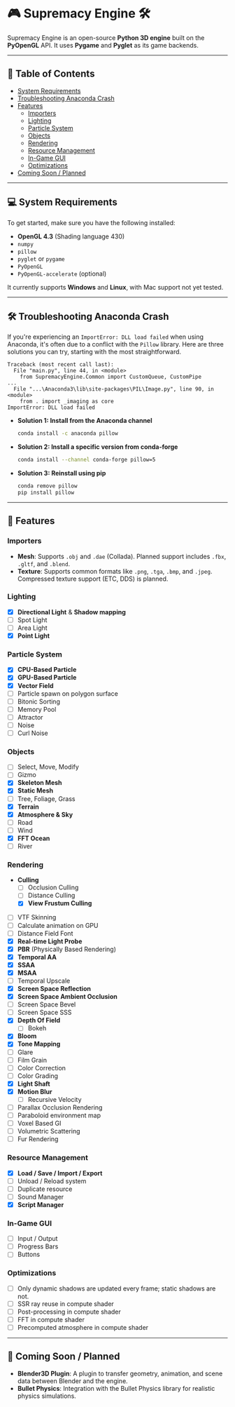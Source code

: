 # 🎮 Supremacy Engine 🛠️

Supremacy Engine is an open-source **Python 3D engine** built on the **PyOpenGL** API. It uses **Pygame** and **Pyglet** as its game backends.

-----

## 📖 Table of Contents

  - [System Requirements](https://www.google.com/search?q=%23-system-requirements)
  - [Troubleshooting Anaconda Crash](https://www.google.com/search?q=%23-troubleshooting-anaconda-crash)
  - [Features](https://www.google.com/search?q=%23-features)
      - [Importers](https://www.google.com/search?q=%23importers)
      - [Lighting](https://www.google.com/search?q=%23lighting)
      - [Particle System](https://www.google.com/search?q=%23particle-system)
      - [Objects](https://www.google.com/search?q=%23objects)
      - [Rendering](https://www.google.com/search?q=%23rendering)
      - [Resource Management](https://www.google.com/search?q=%23resource-management)
      - [In-Game GUI](https://www.google.com/search?q=%23in-game-gui)
      - [Optimizations](https://www.google.com/search?q=%23optimizations)
  - [Coming Soon / Planned](https://www.google.com/search?q=%23-coming-soon--planned)

-----

## 💻 System Requirements

To get started, make sure you have the following installed:

  * **OpenGL 4.3** (Shading language 430)
  * `numpy`
  * `pillow`
  * `pyglet` or `pygame`
  * `PyOpenGL`
  * `PyOpenGL-accelerate` (optional)

It currently supports **Windows** and **Linux**, with Mac support not yet tested.

-----

## 🛠️ Troubleshooting Anaconda Crash

If you're experiencing an `ImportError: DLL load failed` when using Anaconda, it's often due to a conflict with the `Pillow` library. Here are three solutions you can try, starting with the most straightforward.

```
Traceback (most recent call last):
  File "main.py", line 44, in <module>
    from SupremacyEngine.Common import CustomQueue, CustomPipe
...
  File "...\Anaconda3\lib\site-packages\PIL\Image.py", line 90, in <module>
    from . import _imaging as core
ImportError: DLL load failed
```

  * **Solution 1: Install from the Anaconda channel**
    ```bash
    conda install -c anaconda pillow
    ```
  * **Solution 2: Install a specific version from conda-forge**
    ```bash
    conda install --channel conda-forge pillow=5
    ```
  * **Solution 3: Reinstall using pip**
    ```bash
    conda remove pillow
    pip install pillow
    ```

-----

## 🚀 Features

### Importers

  * **Mesh**: Supports `.obj` and `.dae` (Collada). Planned support includes `.fbx`, `.gltf`, and `.blend`.
  * **Texture**: Supports common formats like `.png`, `.tga`, `.bmp`, and `.jpeg`. Compressed texture support (ETC, DDS) is planned.

### Lighting

  * [x] **Directional Light** & **Shadow mapping**
  * [ ] Spot Light
  * [ ] Area Light
  * [x] **Point Light**

### Particle System

  * [x] **CPU-Based Particle**
  * [x] **GPU-Based Particle** 
  * [x] **Vector Field**
  * [ ] Particle spawn on polygon surface
  * [ ] Bitonic Sorting
  * [ ] Memory Pool
  * [ ] Attractor
  * [ ] Noise
  * [ ] Curl Noise

### Objects

  * [ ] Select, Move, Modify
  * [ ] Gizmo
  * [x] **Skeleton Mesh**
  * [x] **Static Mesh**
  * [ ] Tree, Foliage, Grass
  * [x] **Terrain** 
  * [x] **Atmosphere & Sky**     
  * [ ] Road
  * [ ] Wind
  * [x] **FFT Ocean**  
  * [ ] River

### Rendering

  * **Culling**
      * [ ] Occlusion Culling
      * [ ] Distance Culling
      * [x] **View Frustum Culling**
  * [ ] VTF Skinning
  * [ ] Calculate animation on GPU
  * [ ] Distance Field Font
  * [x] **Real-time Light Probe**
  * [x] **PBR** (Physically Based Rendering) 
  * [x] **Temporal AA**
  * [x] **SSAA**
  * [x] **MSAA**
  * [ ] Temporal Upscale
  * [x] **Screen Space Reflection** 
  * [x] **Screen Space Ambient Occlusion**
  * [ ] Screen Space Bevel
  * [ ] Screen Space SSS
  * [x] **Depth Of Field**
      * [ ] Bokeh
  * [x] **Bloom** 
  * [x] **Tone Mapping**
  * [ ] Glare
  * [ ] Film Grain
  * [ ] Color Correction
  * [ ] Color Grading
  * [x] **Light Shaft** 
  * [x] **Motion Blur**
      * [ ] Recursive Velocity
  * [ ] Parallax Occlusion Rendering
  * [ ] Paraboloid environment map
  * [ ] Voxel Based GI
  * [ ] Volumetric Scattering
  * [ ] Fur Rendering

### Resource Management

  * [x] **Load / Save / Import / Export**
  * [ ] Unload / Reload system
  * [ ] Duplicate resource
  * [ ] Sound Manager
  * [x] **Script Manager**

### In-Game GUI

  * [ ] Input / Output
  * [ ] Progress Bars
  * [ ] Buttons

### Optimizations

  * [ ] Only dynamic shadows are updated every frame; static shadows are not.
  * [ ] SSR ray reuse in compute shader
  * [ ] Post-processing in compute shader
  * [ ] FFT in compute shader
  * [ ] Precomputed atmosphere in compute shader

-----

## 🔮 Coming Soon / Planned

  * **Blender3D Plugin**: A plugin to transfer geometry, animation, and scene data between Blender and the engine.
  * **Bullet Physics**: Integration with the Bullet Physics library for realistic physics simulations.